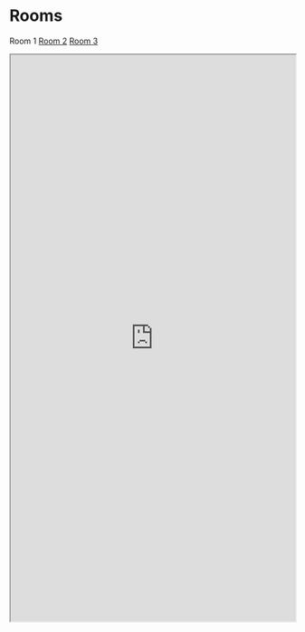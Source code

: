 # Rooms
Room 1
[Room 2](room2.md)
[Room 3](room3.md)

<iframe src="https://meet.jit.si/CoffeeHourRoom1" allow="camera;microphone" style="width:100%; height:1000"></iframe>
